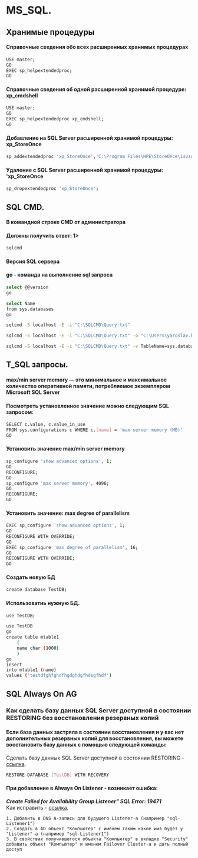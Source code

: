 # MS_SQL.

## Хранимые процедуры

#### Справочные сведения обо всех расширенных хранимых процедурах
```bash
USE master;  
GO  
EXEC sp_helpextendedproc;  
GO
```

#### Справочные сведения об одной расширенной хранимой процедуре: xp_cmdshell
```bash
USE master;  
GO  
EXEC sp_helpextendedproc xp_cmdshell;  
GO
```

#### Добавление на SQL Server расширенной хранимой процедуры: xp_StoreOnce

```bash
sp_addextendedproc 'xp_StoreOnce','C:\Program Files\HPE\StoreOnce\isvsupport\sql\bin\XP_HPStoreOnceForMSSQL.dll'
```

#### Удаление с SQL Server расширенной хранимой процедуры: 'xp_StoreOnce

```bash
sp_dropextendedproc 'xp_StoreOnce';
```

## SQL CMD.
#### В командной строке CMD от администратора
#### Должны получить ответ: 1>

```bash
sqlcmd
```


#### Версия SQL сервера
#### go - команда на выполнение sql запроса
```bash
select @@version
go
```


```bash
select Name
from sys.databases
go
```

```bash
sqlcmd -S localhost -E -i "C:\SQLCMD\Query.txt"

sqlcmd -S localhost -E -i "C:\SQLCMD\Query.txt" -o "C:\Users\yaroslav.klochkov\Desktop\SQLCMD\rezult.txt"

sqlcmd -S localhost -E -i "C:\SQLCMD\Query.txt" -v TableName=sys.databases ColumnName=Name -o "C:\Users\yaroslav.klochkov\Desktop\SQLCMD\rezult.txt"
```

## T_SQL запросы.

#### max/min server memory — это минимальное и максимальное количество оперативной памяти, потребляемое экземпляром Microsoft SQL Server
#### Посмотреть установленное значение можно следующим SQL запросом:

```bash
SELECT c.value, c.value_in_use
FROM sys.configurations c WHERE c.[name] = 'max server memory (MB)'
GO
```
#### Установить значение max/min server memory

```bash
sp_configure 'show advanced options', 1;
GO
RECONFIGURE;
GO
sp_configure 'max server memory', 4096;
GO
RECONFIGURE;
GO
```

#### Установить значение: max degree of parallelism

```bash
EXEC sp_configure 'show advanced options', 1;
GO
RECONFIGURE WITH OVERRIDE;
GO
EXEC sp_configure 'max degree of parallelism', 16;
GO
RECONFIGURE WITH OVERRIDE;
GO
```


#### Создать новую БД 

```bash
create database TestDB;
```

#### Использоватиь нужную БД. 

```bash
use TestDB;
```

```bash
use TestDB
go
create table mtable1
	(
	name char (1000)
	)
go
insert
into mtable1 (name)
values ('testdfghfghdfhgdghdgfhdsgfhdf')
```
## SQL Always On AG 

### Как сделать базу данных SQL Server доступной в состоянии RESTORING без восстановления резервных копий
#### Если база данных застряла в состоянии восстановления и у вас нет дополнительных резервных копий для восстановления, вы можете восстановить базу данных с помощью следующей команды:
Сделать базу данных SQL Server доступной в состоянии RESTORING - [ссылка](https://blog.it-kb.ru/2021/10/14/sql-server-database-stuck-in-restoring-state/#more-23442).


```bash
RESTORE DATABASE [TestDB] WITH RECOVERY
```

#### При добавление в Always On Listener - возникает ошибка:

_**Create Failed for Availability Group Listener" SQL Error: 19471**_  
Как исправить - [ссылка](https://www.youtube.com/watch?v=5-roDqL9Sms).
```
1. Добавить в DNS A-запись для будущего Listener-a (например "sql-Listener1")
2. Создать в AD объект "Компьютер" с именем таким какое имя будет у "Listener"-a (например "sql-Listener1")
3. В свойствах получившегося объекта "Компьютер" в вкладке "Security" добавить объект "Компьютер" и именем Failover Cluster-a и дать полный доступ
```

